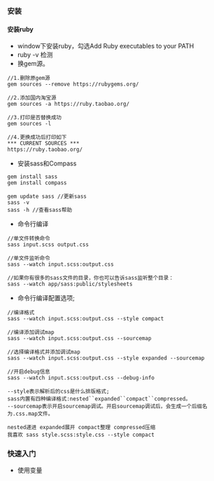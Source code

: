 ### 安装
#### 安装ruby
- window下安装ruby，勾选Add Ruby executables to your PATH
- ruby -v 检测
- 换gem源。
```
//1.删除原gem源
gem sources --remove https://rubygems.org/

//2.添加国内淘宝源
gem sources -a https://ruby.taobao.org/

//3.打印是否替换成功
gem sources -l

//4.更换成功后打印如下
*** CURRENT SOURCES ***
https://ruby.taobao.org/
```
- 安装sass和Compass  
```
gem install sass  
gem install compass  

gem update sass //更新sass
sass -v
sass -h //查看sass帮助
```
- 命令行编译
```
//单文件转换命令
sass input.scss output.css

//单文件监听命令
sass --watch input.scss:output.css

//如果你有很多的sass文件的目录，你也可以告诉sass监听整个目录：
sass --watch app/sass:public/stylesheets
```
- 命令行编译配置选项;
```
//编译格式
sass --watch input.scss:output.css --style compact

//编译添加调试map
sass --watch input.scss:output.css --sourcemap

//选择编译格式并添加调试map
sass --watch input.scss:output.css --style expanded --sourcemap

//开启debug信息
sass --watch input.scss:output.css --debug-info

--style表示解析后的css是什么排版格式;
sass内置有四种编译格式:nested``expanded``compact``compressed。
--sourcemap表示开启sourcemap调试。开启sourcemap调试后，会生成一个后缀名为.css.map文件。

nested递进 expanded展开 compact整理 compressed压缩
我喜欢 sass style.scss:style.css --style compact
```
### 快速入门
- 使用变量